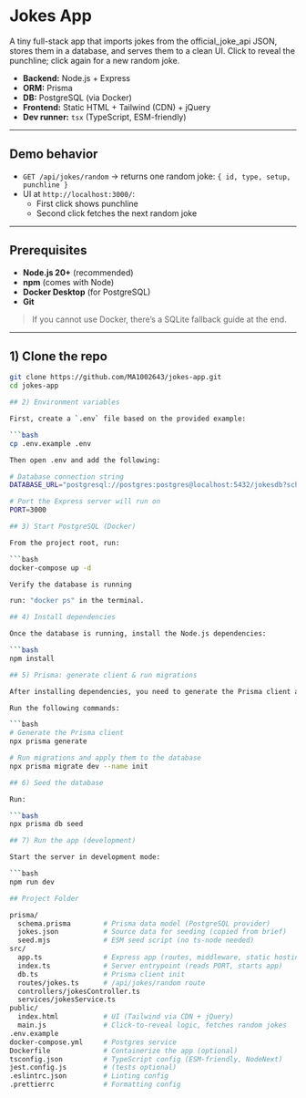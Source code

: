 # Jokes App

A tiny full-stack app that imports jokes from the official_joke_api JSON, stores them in a database, and serves them to a clean UI. Click to reveal the punchline; click again for a new random joke.

- **Backend:** Node.js + Express
- **ORM:** Prisma
- **DB:** PostgreSQL (via Docker)
- **Frontend:** Static HTML + Tailwind (CDN) + jQuery
- **Dev runner:** `tsx` (TypeScript, ESM-friendly)

---

## Demo behavior

- `GET /api/jokes/random` → returns one random joke: `{ id, type, setup, punchline }`
- UI at `http://localhost:3000/`:
  - First click shows punchline
  - Second click fetches the next random joke

---

## Prerequisites

- **Node.js 20+** (recommended)
- **npm** (comes with Node)
- **Docker Desktop** (for PostgreSQL)
- **Git**

> If you cannot use Docker, there’s a SQLite fallback guide at the end.

---

## 1) Clone the repo

````bash
git clone https://github.com/MA1002643/jokes-app.git
cd jokes-app

## 2) Environment variables

First, create a `.env` file based on the provided example:

```bash
cp .env.example .env

Then open .env and add the following:

# Database connection string
DATABASE_URL="postgresql://postgres:postgres@localhost:5432/jokesdb?schema=public"

# Port the Express server will run on
PORT=3000

## 3) Start PostgreSQL (Docker)

From the project root, run:

```bash
docker-compose up -d

Verify the database is running

run: "docker ps" in the terminal.

## 4) Install dependencies

Once the database is running, install the Node.js dependencies:

```bash
npm install

## 5) Prisma: generate client & run migrations

After installing dependencies, you need to generate the Prisma client and run the database migrations to create the tables.

Run the following commands:

```bash
# Generate the Prisma client
npx prisma generate

# Run migrations and apply them to the database
npx prisma migrate dev --name init

## 6) Seed the database

Run:

```bash
npx prisma db seed

## 7) Run the app (development)

Start the server in development mode:

```bash
npm run dev

## Project Folder

prisma/
  schema.prisma        # Prisma data model (PostgreSQL provider)
  jokes.json           # Source data for seeding (copied from brief)
  seed.mjs             # ESM seed script (no ts-node needed)
src/
  app.ts               # Express app (routes, middleware, static hosting)
  index.ts             # Server entrypoint (reads PORT, starts app)
  db.ts                # Prisma client init
  routes/jokes.ts      # /api/jokes/random route
  controllers/jokesController.ts
  services/jokesService.ts
public/
  index.html           # UI (Tailwind via CDN + jQuery)
  main.js              # Click-to-reveal logic, fetches random jokes
.env.example
docker-compose.yml     # Postgres service
Dockerfile             # Containerize the app (optional)
tsconfig.json          # TypeScript config (ESM-friendly, NodeNext)
jest.config.js         # (tests optional)
.eslintrc.json         # Linting config
.prettierrc            # Formatting config
````
